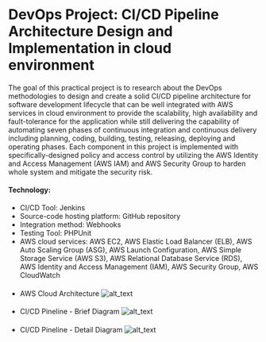 # DevOps Project: CI/CD Pipeline Architecture Design and Implementation in cloud environment
####
The goal of this practical project is to research about the DevOps methodologies to design and create a solid CI/CD pipeline architecture for software development lifecycle that can be well integrated with AWS services in cloud environment to provide the scalability, high availability and fault-tolerance for the application while still delivering the capability of automating seven phases of continuous integration and continuous delivery including planning, coding, building, testing, releasing, deploying and operating phases. Each component in this project is implemented with specifically-designed policy and access control by utilizing the AWS Identity and Access Management (AWS IAM) and AWS Security Group to harden whole system and mitigate the security risk. 

#### Technology:
+	CI/CD Tool: Jenkins
+	Source-code hosting platform: GitHub repository
+	Integration method: Webhooks
+	Testing Tool: PHPUnit
+	AWS cloud services: AWS EC2, AWS Elastic Load Balancer (ELB), AWS Auto Scaling Group (ASG), AWS Launch Configuration, AWS Simple Storage Service (AWS S3), AWS Relational Database Service (RDS), AWS Identity and Access Management (IAM), AWS Security Group, AWS CloudWatch
####
+ AWS Cloud Architecture
![alt_text](https://github.com/zkl21hoang/devops-cicd-project/blob/main/images/aws-cloud-architecture.jpg)

####
+ CI/CD Pineline - Brief Diagram
![alt_text](https://github.com/zkl21hoang/devops-cicd-project/blob/main/images/cicd-diagram.png)

####
+ CI/CD Pineline - Detail Diagram
![alt_text](https://github.com/zkl21hoang/devops-cicd-project/blob/main/images/cicd-diagram-2.jpg)
